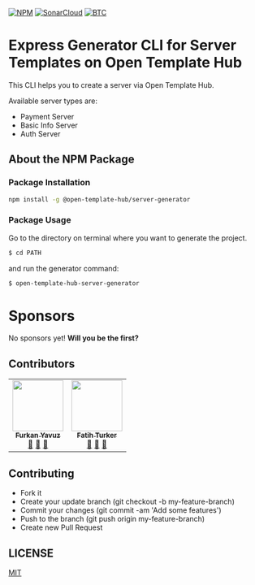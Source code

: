 [![NPM](https://img.shields.io/badge/NPM-Package-cb3837.svg?style=for-the-badge&logo=npm)](https://www.npmjs.com/package/@open-template-hub/server-generator)
[![SonarCloud](https://img.shields.io/sonar/quality_gate/open-template-hub_open-template-hub-server-generator?server=https%3A%2F%2Fsonarcloud.io&label=Sonar%20Cloud&style=for-the-badge&logo=sonarcloud)](https://sonarcloud.io/dashboard?id=open-template-hub_open-template-hub-server-generator)
[![BTC](https://img.shields.io/badge/Donate-BTC-ORANGE?color=F5922F&style=for-the-badge&logo=bitcoin)](https://commerce.coinbase.com/checkout/8313af5f-de48-498d-b2cb-d98819ca7d5e)

# Express Generator CLI for Server Templates on Open Template Hub

This CLI helps you to create a server via Open Template Hub.

Available server types are:
* Payment Server 
* Basic Info Server 
* Auth Server

## About the NPM Package
### Package Installation
```sh
npm install -g @open-template-hub/server-generator
```

### Package Usage
Go to the directory on terminal where you want to generate the project.
```sh
$ cd PATH
```
and run the generator command:
```sh
$ open-template-hub-server-generator
```

# Sponsors
No sponsors yet! **Will you be the first?**

## Contributors

<!-- ALL-CONTRIBUTORS-LIST:START - Do not remove or modify this section -->
<!-- prettier-ignore-start -->
<!-- markdownlint-disable -->
<table>
  <tr>
    <td align="center"><a href="https://github.com/furknyavuz"><img src="https://avatars0.githubusercontent.com/u/2248168?s=460&u=435ef6ade0785a7a135ce56cae751fb3ade1d126&v=4" width="100px;" alt=""/><br /><sub><b>Furkan Yavuz</b></sub></a><br /><a href="https://github.com/open-template-hub/open-template-hub-server-generator/issues/created_by/furknyavuz" title="Answering Questions">💬</a> <a href="https://github.com/open-template-hub/open-template-hub-server-generator/commits?author=furknyavuz" title="Documentation">📖</a> <a href="https://github.com/open-template-hub/open-template-hub-server-generator/pulls?q=is%3Apr+reviewed-by%3Afurknyavuz" title="Reviewed Pull Requests">👀</a></td>
    <td align="center"><a href="https://github.com/fatihturker"><img src="https://avatars1.githubusercontent.com/u/2202179?s=460&u=261b1129e7106c067783cb022ab9999aad833bdc&v=4" width="100px;" alt=""/><br /><sub><b>Fatih Turker</b></sub></a><br /><a href="https://github.com/open-template-hub/open-template-hub-server-generator/issues/created_by/fatihturker" title="Answering Questions">💬</a> <a href="https://github.com/open-template-hub/open-template-hub-server-generator/commits?author=fatihturker" title="Documentation">📖</a> <a href="https://github.com/open-template-hub/open-template-hub-server-generator/pulls?q=is%3Apr+reviewed-by%3Afatihturker" title="Reviewed Pull Requests">👀</a></td>
  </tr>
</table>

<!-- markdownlint-enable -->
<!-- prettier-ignore-end -->
<!-- ALL-CONTRIBUTORS-LIST:END -->

## Contributing

* Fork it
* Create your update branch (git checkout -b my-feature-branch)
* Commit your changes (git commit -am 'Add some features')
* Push to the branch (git push origin my-feature-branch)
* Create new Pull Request

## LICENSE

[MIT](LICENSE)
